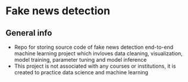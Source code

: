 # Fake news detection

## General info
- Repo for storing source code of fake news detection end-to-end machine learning project which invloves data cleaning, visualization, 
model training, parameter tuning and model inference
- This project is not associated with any courses or institutions, it is created to practice data science and machine learning
